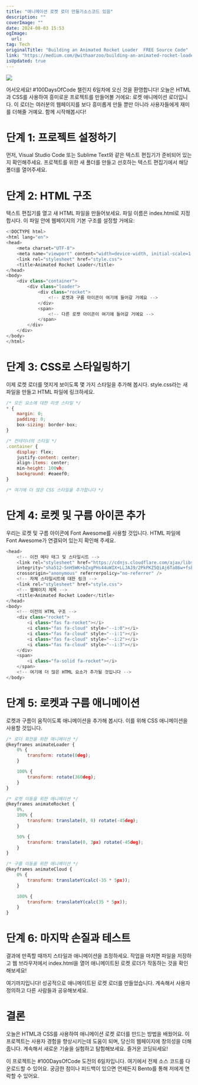 ```yaml
---
title: "애니메이션 로켓 로더 만들기소스코드 있음"
description: ""
coverImage: ""
date: 2024-08-03 15:53
ogImage: 
  url: 
tag: Tech
originalTitle: "Building an Animated Rocket Loader  FREE Source Code"
link: "https://medium.com/@withaarzoo/building-an-animated-rocket-loader-free-source-code-543edcdbc2a8"
isUpdated: true
---
```






<img src="https://miro.medium.com/v2/resize:fit:1400/1*7ZmbAQ3KO-vYEaFiol1_tQ.gif" />

어서오세요! #100DaysOfCode 챌린지 6일차에 오신 것을 환영합니다! 오늘은 HTML과 CSS를 사용하여 흥미로운 프로젝트를 만들어볼 거에요: 로켓 애니메이션 로더입니다. 이 로더는 여러분의 웹페이지를 보다 흥미롭게 만들 뿐만 아니라 사용자들에게 재미를 더해줄 거예요. 함께 시작해봅시다!

# 단계 1: 프로젝트 설정하기

먼저, Visual Studio Code 또는 Sublime Text와 같은 텍스트 편집기가 준비되어 있는지 확인해주세요. 프로젝트를 위한 새 폴더를 만들고 선호하는 텍스트 편집기에서 해당 폴더를 열어주세요.

<div class="content-ad"></div>

# 단계 2: HTML 구조

텍스트 편집기를 열고 새 HTML 파일을 만들어보세요. 파일 이름은 index.html로 지정합시다. 이 파일 안에 웹페이지의 기본 구조를 설정할 거에요:

```js
<!DOCTYPE html>
<html lang="en">
<head>
    <meta charset="UTF-8">
    <meta name="viewport" content="width=device-width, initial-scale=1.0">
    <link rel="stylesheet" href="style.css">
    <title>Animated Rocket Loader</title>
</head>
<body>
    <div class="container">
        <div class="loader">
            <div class="rocket">
                <!-- 로켓과 구름 아이콘이 여기에 들어갈 거에요 -->
            </div>
            <span>
                <!-- 다른 로켓 아이콘이 여기에 들어갈 거에요 -->
            </span>
        </div>
    </div>
</body>
</html>
```

# 단계 3: CSS로 스타일링하기

<div class="content-ad"></div>

이제 로켓 로더를 멋지게 보이도록 몇 가지 스타일을 추가해 봅시다. style.css라는 새 파일을 만들고 HTML 파일에 링크하세요.

```js
/* 모든 요소에 대한 리셋 스타일 */
* {
    margin: 0;
    padding: 0;
    box-sizing: border-box;
}

/* 컨테이너의 스타일 */
.container {
    display: flex;
    justify-content: center;
    align-items: center;
    min-height: 100vh;
    background: #eaeef0;
}

/* 여기에 더 많은 CSS 스타일을 추가합니다 */
```

# 단계 4: 로켓 및 구름 아이콘 추가

우리는 로켓 및 구름 아이콘에 Font Awesome를 사용할 것입니다. HTML 파일에 Font Awesome가 연결되어 있는지 확인해 주세요.

<div class="content-ad"></div>

```js
<head>
    <!-- 이전 메타 태그 및 스타일시트 -->
    <link rel="stylesheet" href="https://cdnjs.cloudflare.com/ajax/libs/font-awesome/6.5.2/css/all.min.css"
    integrity="sha512-SnH5WK+bZxgPHs44uWIX+LLJAJ9/2PkPKZ5QiAj6Ta86w+fsb2TkcmfRyVX3pBnMFcV7oQPJkl9QevSCWr3W6A=="
    crossorigin="anonymous" referrerpolicy="no-referrer" />
    <!-- 자체 스타일시트에 대한 링크 -->
    <link rel="stylesheet" href="style.css">
    <!-- 웹페이지 제목 -->
    <title>Animated Rocket Loader</title>
</head>
<body>
    <!-- 이전의 HTML 구조 -->
    <div class="rocket">
        <i class="fas fa-rocket"></i>
        <i class="fas fa-cloud" style="--i:0"></i>
        <i class="fas fa-cloud" style="--i:1"></i>
        <i class="fas fa-cloud" style="--i:2"></i>
        <i class="fas fa-cloud" style="--i:3"></i>
    </div>
    <span>
        <i class="fa-solid fa-rocket"></i>
    </span>
    <!-- 여기에 더 많은 HTML 요소가 추가될 것입니다 -->
</body>
```

# 단계 5: 로켓과 구름 애니메이션

로켓과 구름이 움직이도록 애니메이션을 추가해 봅시다. 이를 위해 CSS 애니메이션을 사용할 것입니다.

```js
/* 로더 회전을 위한 애니메이션 */
@keyframes animateLoader {
    0% {
        transform: rotate(0deg);
    }

    100% {
        transform: rotate(360deg);
    }
}

/* 로켓 이동을 위한 애니메이션 */
@keyframes animateRocket {
    0%,
    100% {
        transform: translate(0, 0) rotate(-45deg);
    }

    50% {
        transform: translate(0, 3px) rotate(-45deg);
    }
}

/* 구름 이동을 위한 애니메이션 */
@keyframes animateCloud {
    0% {
        transform: translateY(calc(-35 * 5px));
    }

    100% {
        transform: translateY(calc(35 * 5px));
    }
}
```

<div class="content-ad"></div>

# 단계 6: 마지막 손질과 테스트

결과에 만족할 때까지 스타일과 애니메이션을 조정하세요. 작업을 마치면 파일을 저장하고 웹 브라우저에서 index.html을 열어 애니메이트된 로켓 로더가 작동하는 것을 확인해보세요!

여기까지입니다! 성공적으로 애니메이트된 로켓 로더를 만들었습니다. 계속해서 사용자 정의하고 다른 사람들과 공유해보세요.

# 결론

<div class="content-ad"></div>

오늘은 HTML과 CSS를 사용하여 애니메이션 로켓 로더를 만드는 방법을 배웠어요. 이 프로젝트는 사용자 경험을 향상시키는데 도움이 되며, 당신의 웹페이지에 창의성을 더해줍니다. 계속해서 새로운 기술을 실험하고 탐험해보세요. 즐거운 코딩되세요!

이 프로젝트는 #100DaysOfCode 도전의 6일차입니다. 여기에서 전체 소스 코드를 다운로드할 수 있어요. 궁금한 점이나 피드백이 있으면 언제든지 Bento를 통해 저에게 연락할 수 있어요.
